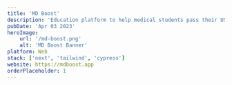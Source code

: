 ```yaml
---
title: 'MD Boost'
description: 'Education platform to help medical students pass their USMLE exams'
pubDate: 'Apr 03 2023'
heroImage:
    url: '/md-boost.png'
    alt: 'MD Boost Banner'
platform: Web
stack: ['next', 'tailwind', 'cypress']
website: https://mdboost.app
orderPlaceholder: 1
---
```


